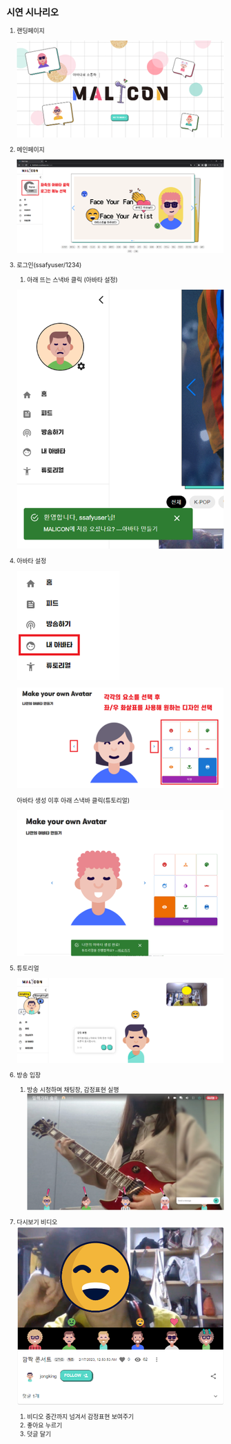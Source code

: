 ## 시연 시나리오

1. 랜딩페이지

   ![Untitled](../README/landing.png)

2. 메인페이지

   ![Untitled](../README/main.png)

3. 로그인(ssafyuser/1234)

   1. 아래 뜨는 스낵바 클릭 (아바타 설정)

   ![Untitled](../README/loginsnack.png)

4. 아바타 설정

   ![Untitled](../README/avatar1.png)

   ![Untitled](../README/avatar2.png)

   아바타 생성 이후 아래 스낵바 클릭(튜토리얼)

   ![Untitled](../README/avatarsnack.png)

5. 튜토리얼

   ![Untitled](../README/Untitled%2010.png)

6. 방송 입장
   1. 방송 시청하며 채팅창, 감정표현 실행
      ![Untitled](../README/b.png)
7. 다시보기 비디오
   ![Untitled](../README/sdasdad.png)
   1. 비디오 중간까지 넘겨서 감정표현 보여주기
   2. 좋아요 누르기
   3. 덧글 달기
